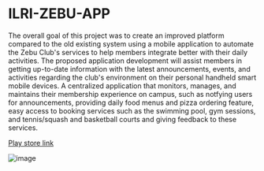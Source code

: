 # ILRI-ZEBU-APP

The overall goal of this project was to create an improved platform compared to the old existing
system using a mobile application to automate the Zebu Club's services to help members integrate
better with their daily activities. The proposed application development will assist members in
getting up-to-date information with the latest announcements, events, and activities regarding 
the club's environment on their personal handheld smart mobile devices. A centralized application 
that monitors, manages, and maintains their membership experience on campus, 
such as notfying users for announcements, providing daily food menus and pizza ordering feature, 
easy access to booking services such as the swimming pool, gym sessions, and tennis/squash and basketball courts and giving feedback to these services. 

[Play store link](https://play.google.com/store/apps/details?id=org.ilri.zebu_app)


![image](https://user-images.githubusercontent.com/52606757/185048335-dd1c3753-dd49-453b-82f2-9f289ff9b75b.png)

